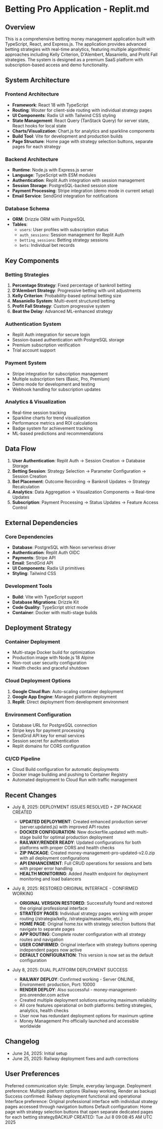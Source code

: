 # Betting Pro Application - Replit.md

## Overview

This is a comprehensive betting money management application built with TypeScript, React, and Express.js. The application provides advanced betting strategies with real-time analytics, featuring multiple algorithmic approaches including Kelly Criterion, D'Alembert, Masaniello, and Profit Fall strategies. The system is designed as a premium SaaS platform with subscription-based access and demo functionality.

## System Architecture

### Frontend Architecture
- **Framework**: React 18 with TypeScript
- **Routing**: Wouter for client-side routing with individual strategy pages
- **UI Components**: Radix UI with Tailwind CSS styling
- **State Management**: React Query (TanStack Query) for server state, React hooks for local state
- **Charts/Visualization**: Chart.js for analytics and sparkline components
- **Build Tool**: Vite for development and production builds
- **Page Structure**: Home page with strategy selection buttons, separate pages for each strategy

### Backend Architecture
- **Runtime**: Node.js with Express.js server
- **Language**: TypeScript with ESM modules
- **Authentication**: Replit Auth integration with session management
- **Session Storage**: PostgreSQL-backed session store
- **Payment Processing**: Stripe integration (demo mode in current setup)
- **Email Service**: SendGrid integration for notifications

### Database Schema
- **ORM**: Drizzle ORM with PostgreSQL
- **Tables**:
  - `users`: User profiles with subscription status
  - `auth_sessions`: Session management for Replit Auth
  - `betting_sessions`: Betting strategy sessions
  - `bets`: Individual bet records

## Key Components

### Betting Strategies
1. **Percentage Strategy**: Fixed percentage of bankroll betting
2. **D'Alembert Strategy**: Progressive betting with unit adjustments
3. **Kelly Criterion**: Probability-based optimal betting size
4. **Masaniello System**: Multi-event structured betting
5. **Profit Fall Strategy**: Custom progressive system
6. **Beat the Delay**: Advanced ML-enhanced strategy

### Authentication System
- Replit Auth integration for secure login
- Session-based authentication with PostgreSQL storage
- Premium subscription verification
- Trial account support

### Payment System
- Stripe integration for subscription management
- Multiple subscription tiers (Basic, Pro, Premium)
- Demo mode for development and testing
- Webhook handling for subscription updates

### Analytics & Visualization
- Real-time session tracking
- Sparkline charts for trend visualization
- Performance metrics and ROI calculations
- Badge system for achievement tracking
- ML-based predictions and recommendations

## Data Flow

1. **User Authentication**: Replit Auth → Session Creation → Database Storage
2. **Betting Session**: Strategy Selection → Parameter Configuration → Session Creation
3. **Bet Placement**: Outcome Recording → Bankroll Updates → Strategy Recalculation
4. **Analytics**: Data Aggregation → Visualization Components → Real-time Updates
5. **Subscription**: Payment Processing → Status Updates → Feature Access Control

## External Dependencies

### Core Dependencies
- **Database**: PostgreSQL with Neon serverless driver
- **Authentication**: Replit Auth OIDC
- **Payments**: Stripe API
- **Email**: SendGrid API
- **UI Components**: Radix UI primitives
- **Styling**: Tailwind CSS

### Development Tools
- **Build**: Vite with TypeScript support
- **Database Migrations**: Drizzle Kit
- **Code Quality**: TypeScript strict mode
- **Container**: Docker with multi-stage builds

## Deployment Strategy

### Container Deployment
- Multi-stage Docker build for optimization  
- Production image with Node.js 18 Alpine
- Non-root user security configuration
- Health checks and graceful shutdown

### Cloud Deployment Options
1. **Google Cloud Run**: Auto-scaling container deployment
2. **Google App Engine**: Managed platform deployment
3. **Replit**: Direct deployment from development environment

### Environment Configuration
- Database URL for PostgreSQL connection
- Stripe keys for payment processing
- SendGrid API key for email services
- Session secret for authentication
- Replit domains for CORS configuration

### CI/CD Pipeline
- Cloud Build configuration for automatic deployments
- Docker image building and pushing to Container Registry
- Automated deployment to Cloud Run with traffic management

## Recent Changes

- July 8, 2025: DEPLOYMENT ISSUES RESOLVED + ZIP PACKAGE CREATED
  - **UPDATED DEPLOYMENT**: Created enhanced production server (server.updated.js) with improved API routes
  - **DOCKER CONFIGURATION**: New dockerfile.updated with multi-stage build for optimal production deployment
  - **RAILWAY/RENDER READY**: Updated configurations for both platforms with proper CORS and health checks
  - **ZIP PACKAGE**: Created money-management-pro-updated-v2.0.zip with all deployment configurations
  - **API ENHANCEMENT**: Full CRUD operations for sessions and bets with proper error handling
  - **HEALTH MONITORING**: Added /health endpoint for deployment monitoring and load balancers

- July 8, 2025: RESTORED ORIGINAL INTERFACE - CONFIRMED WORKING
  - **ORIGINAL VERSION RESTORED**: Successfully found and restored the original professional interface
  - **STRATEGY PAGES**: Individual strategy pages working with proper routing (/strategia/kelly, /strategia/masaniello, etc.)
  - **HOME PAGE**: Original home.tsx with strategy selection buttons that navigate to separate pages
  - **APP ROUTING**: Complete router configuration with all strategy routes and navigation
  - **USER CONFIRMED**: Original interface with strategy buttons opening independent pages now active
  - **DEFAULT CONFIGURATION**: This version is now set as the default configuration
  
- July 8, 2025: DUAL PLATFORM DEPLOYMENT SUCCESS
  - **RAILWAY DEPLOY**: Confirmed working - Server ONLINE, Environment: production, Port: 10000
  - **RENDER DEPLOY**: Also successful - money-management-pro.onrender.com active
  - Created multiple deployment solutions ensuring maximum reliability
  - All core features operational on both platforms: betting strategies, analytics, health checks
  - User now has redundant deployment options for maximum uptime
  - Money Management Pro officially launched and accessible worldwide

## Changelog

- June 24, 2025: Initial setup
- June 25, 2025: Railway deployment fixes and auth corrections

## User Preferences

Preferred communication style: Simple, everyday language.
Deployment preference: Multiple platform options (Railway working, Render as backup)
Success confirmed: Railway deployment functional and operational
Interface preference: Original professional interface with individual strategy pages accessed through navigation buttons
Default configuration: Home page with strategy selection buttons that open separate dedicated pages for each betting strategyBACKUP CREATED: Tue Jul  8 09:08:45 AM UTC 2025

